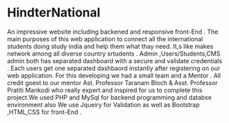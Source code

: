 # HindterNational
An impressive website including backened and responsive front-End . The main purposes of this web application to connect all the international students doing study india and help them  what thay need. It,s  like makes network among all diverse country srtudents . Admin ,Users/Students,CMS admin both has separated dashboard with a secure and validate credentials . Each users get one separated dashbaord instantly after registering on our web application. For this developing we had a small team and a Mentor . All credit goest to our mentor Ast. Professor Taranam Bloch  &amp; Asst. Professor Pratiti Mankodi who really  expert and inspired for us to complete this project.We used PHP and MySql for  backend programming and databse environment also We use Jqueiry for Validation as well as Bootstrap ,HTML,CSS  for  front-End .

